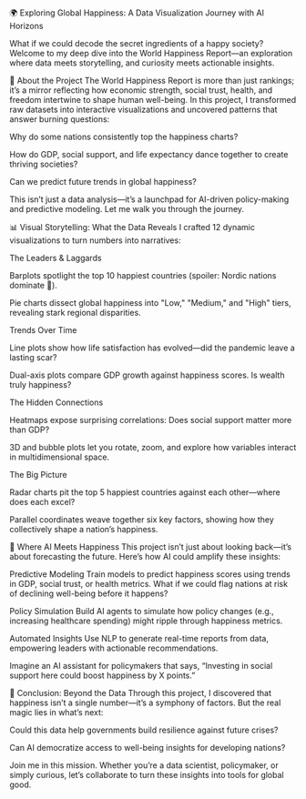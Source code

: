 🌍 Exploring Global Happiness: A Data Visualization Journey with AI Horizons

What if we could decode the secret ingredients of a happy society?
Welcome to my deep dive into the World Happiness Report—an exploration where data meets storytelling, and curiosity meets actionable insights.

🚀 About the Project
The World Happiness Report is more than just rankings; it’s a mirror reflecting how economic strength, social trust, health, and freedom intertwine to shape human well-being. In this project, I transformed raw datasets into interactive visualizations and uncovered patterns that answer burning questions:

Why do some nations consistently top the happiness charts?

How do GDP, social support, and life expectancy dance together to create thriving societies?

Can we predict future trends in global happiness?

This isn’t just a data analysis—it’s a launchpad for AI-driven policy-making and predictive modeling. Let me walk you through the journey.

📊 Visual Storytelling: What the Data Reveals
I crafted 12 dynamic visualizations to turn numbers into narratives:

The Leaders & Laggards

Barplots spotlight the top 10 happiest countries (spoiler: Nordic nations dominate 🌟).

Pie charts dissect global happiness into "Low," "Medium," and "High" tiers, revealing stark regional disparities.

Trends Over Time

Line plots show how life satisfaction has evolved—did the pandemic leave a lasting scar?

Dual-axis plots compare GDP growth against happiness scores. Is wealth truly happiness?

The Hidden Connections

Heatmaps expose surprising correlations: Does social support matter more than GDP?

3D and bubble plots let you rotate, zoom, and explore how variables interact in multidimensional space.

The Big Picture

Radar charts pit the top 5 happiest countries against each other—where does each excel?

Parallel coordinates weave together six key factors, showing how they collectively shape a nation’s happiness.

🤖 Where AI Meets Happiness
This project isn’t just about looking back—it’s about forecasting the future. Here’s how AI could amplify these insights:

Predictive Modeling
Train models to predict happiness scores using trends in GDP, social trust, or health metrics. What if we could flag nations at risk of declining well-being before it happens?

Policy Simulation
Build AI agents to simulate how policy changes (e.g., increasing healthcare spending) might ripple through happiness metrics.

Automated Insights
Use NLP to generate real-time reports from data, empowering leaders with actionable recommendations.

Imagine an AI assistant for policymakers that says, “Investing in social support here could boost happiness by X points.”

🔮 Conclusion: Beyond the Data
Through this project, I discovered that happiness isn’t a single number—it’s a symphony of factors. But the real magic lies in what’s next:

Could this data help governments build resilience against future crises?

Can AI democratize access to well-being insights for developing nations?

Join me in this mission. Whether you’re a data scientist, policymaker, or simply curious, let’s collaborate to turn these insights into tools for global good.